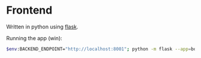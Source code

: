 # Frontend

Written in python using [flask](https://flask.palletsprojects.com/en/3.0.x/).

Running the app (win):
```bash
$env:BACKEND_ENDPOINT="http://localhost:8001"; python -m flask --app=board run --port=8000 --debug
```
